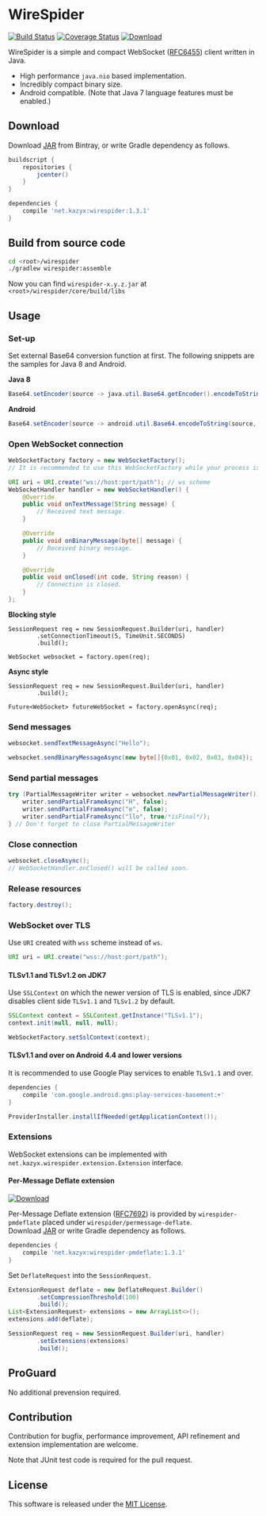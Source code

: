 WireSpider
=====
[![Build Status](https://travis-ci.org/kazyx/wirespider.svg?branch=master)](https://travis-ci.org/kazyx/wirespider)
[![Coverage Status](https://coveralls.io/repos/kazyx/wirespider/badge.svg?branch=master)](https://coveralls.io/r/kazyx/wirespider)
[![Download](https://api.bintray.com/packages/kazyx/maven/net.kazyx%3Awirespider/images/download.svg)](https://bintray.com/kazyx/maven/net.kazyx%3Awirespider/_latestVersion)

WireSpider is a simple and compact WebSocket ([RFC6455](https://tools.ietf.org/html/rfc6455)) client written in Java.

- High performance `java.nio` based implementation.
- Incredibly compact binary size.
- Android compatible. (Note that Java 7 language features must be enabled.)

## Download

Download [JAR](https://bintray.com/kazyx/maven/net.kazyx%3Awirespider) from Bintray,
or write Gradle dependency as follows.

```groovy
buildscript {
    repositories {
        jcenter()
    }
}

dependencies {
    compile 'net.kazyx:wirespider:1.3.1'
}
```

## Build from source code
```bash
cd <root>/wirespider
./gradlew wirespider:assemble
```
Now you can find `wirespider-x.y.z.jar` at `<root>/wirespider/core/build/libs`

## Usage

### Set-up

Set external Base64 conversion function at first.
The following snippets are the samples for Java 8 and Android.

**Java 8**
```java
Base64.setEncoder(source -> java.util.Base64.getEncoder().encodeToString(source));
```

**Android**
```java
Base64.setEncoder(source -> android.util.Base64.encodeToString(source, android.util.Base64.DEFAULT));
```

### Open WebSocket connection
```java
WebSocketFactory factory = new WebSocketFactory();
// It is recommended to use this WebSocketFactory while your process is alive.

URI uri = URI.create("ws://host:port/path"); // ws scheme
WebSocketHandler handler = new WebSocketHandler() {
    @Override
    public void onTextMessage(String message) {
        // Received text message.
    }

    @Override
    public void onBinaryMessage(byte[] message) {
        // Received binary message.
    }

    @Override
    public void onClosed(int code, String reason) {
        // Connection is closed.
    }
};
```

**Blocking style**
```
SessionRequest req = new SessionRequest.Builder(uri, handler)
        .setConnectionTimeout(5, TimeUnit.SECONDS)
        .build();

WebSocket websocket = factory.open(req);
```

**Async style**
```
SessionRequest req = new SessionRequest.Builder(uri, handler)
        .build();

Future<WebSocket> futureWebSocket = factory.openAsync(req);
```

### Send messages
```java
websocket.sendTextMessageAsync("Hello");

websocket.sendBinaryMessageAsync(new byte[]{0x01, 0x02, 0x03, 0x04});
```

### Send partial messages

```java
try (PartialMessageWriter writer = websocket.newPartialMessageWriter()) {
    writer.sendPartialFrameAsync("H", false);
    writer.sendPartialFrameAsync("e", false);
    writer.sendPartialFrameAsync("llo", true/*isFinal*/);
} // Don't forget to close PartialMessageWriter
```

### Close connection
```java
websocket.closeAsync();
// WebSocketHandler.onClosed() will be called soon.
```

### Release resources
```java
factory.destroy();
```

### WebSocket over TLS

Use `URI` created with `wss` scheme instead of `ws`.

```java
URI uri = URI.create("wss://host:port/path");
```

#### TLSv1.1 and TLSv1.2 on JDK7

Use `SSLContext` on which the newer version of TLS is enabled,
since JDK7 disables client side `TLSv1.1` and `TLSv1.2` by default.

```java
SSLContext context = SSLContext.getInstance("TLSv1.1");
context.init(null, null, null);

WebSocketFactory.setSslContext(context);
```

#### TLSv1.1 and over on Android 4.4 and lower versions

It is recommended to use Google Play services to enable `TLSv1.1` and over.

```groovy
dependencies {
    compile 'com.google.android.gms:play-services-basement:+'
}
```

```java
ProviderInstaller.installIfNeeded(getApplicationContext());
```

### Extensions

WebSocket extensions can be implemented with `net.kazyx.wirespider.extension.Extension` interface.

#### Per-Message Deflate extension

[ ![Download](https://api.bintray.com/packages/kazyx/maven/net.kazyx%3Awirespider-pmdeflate/images/download.svg) ](https://bintray.com/kazyx/maven/net.kazyx%3Awirespider-pmdeflate/_latestVersion)

Per-Message Deflate extension ([RFC7692](https://tools.ietf.org/html/rfc7692)) is provided by `wirespider-pmdeflate` placed under `wirespider/permessage-deflate`.  
Download [JAR](https://bintray.com/kazyx/maven/net.kazyx%3Awirespider-pmdeflate)
or write Gradle dependency as follows.

```groovy
dependencies {
    compile 'net.kazyx:wirespider-pmdeflate:1.3.1'
}
```

Set `DeflateRequest` into the `SessionRequest`.

```java
ExtensionRequest deflate = new DeflateRequest.Builder()
        .setCompressionThreshold(100)
        .build();
List<ExtensionRequest> extensions = new ArrayList<>();
extensions.add(deflate);

SessionRequest req = new SessionRequest.Builder(uri, handler)
        .setExtensions(extensions)
        .build();
```

## ProGuard

No additional prevension required.

## Contribution

Contribution for bugfix, performance improvement, API refinement and extension implementation are welcome.

Note that JUnit test code is required for the pull request.

## License

This software is released under the [MIT License](LICENSE).
